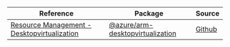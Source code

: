 | Reference | Package | Source |
|---|---|---|
|[Resource Management - Desktopvirtualization](arm-desktopvirtualization-readme.md)|[@azure/arm-desktopvirtualization](https://www.npmjs.com/package/@azure/arm-desktopvirtualization)|[Github](https://github.com/Azure/azure-sdk-for-js/blob/main/sdk/desktopvirtualization/arm-desktopvirtualization)|
